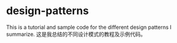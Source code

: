 # design-patterns
This is a tutorial and sample code for the different design patterns I summarize. 
这是我总结的不同设计模式的教程及示例代码。
